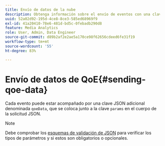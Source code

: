 ```yaml
---
title: Envío de datos de la nube
description: Obtenga información sobre el envío de eventos con una clave qoeData JSON.
uuid: 52a02d92-195d-4ce8-8ce3-585ed68969f9
exl-id: 41a20410-78e6-481d-bd5c-0febadb290d8
feature: Media Analytics
role: User, Admin, Data Engineer
source-git-commit: d89b2af2e2ae5a170ce98f62656cdeed6fe31f19
workflow-type: tm+mt
source-wordcount: '55'
ht-degree: 83%

---
```


# Envío de datos de QoE{#sending-qoe-data}

Cada evento puede estar acompañado por una clave JSON adicional denominada `qoeData`, que se coloca junto a la clave `params` en el cuerpo de la solicitud JSON.

>[!NOTE]
>
>Debe comprobar los [esquemas de validación de JSON](/help/media-collection-api/mc-api-impl/mc-api-validate-reqs.md) para verificar los tipos de parámetros y si estos son obligatorios o opcionales.
